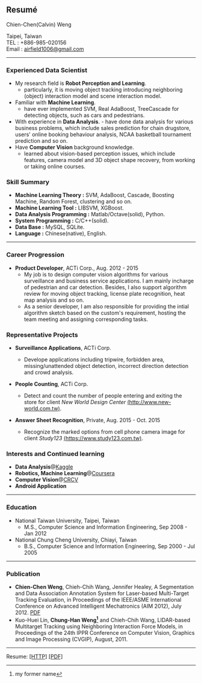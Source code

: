 ## Resumé



Chien-Chen(Calvin) Weng 

Taipei, Taiwan  
TEL : +886-985-020156  
Email : [airfield1006@gmail.com](mailto:airfield1006@gmail.com)  

---------------------------------------

### Experienced Data Scientist

*   My research field is **Robot Perception and Learning**.
	- particularly, it is moving object tracking introducing neighboring (object) interaction model and scene interaction model. 
*   Familiar with **Machine Learning**.
	- have ever implemented SVM, Real AdaBoost, TreeCascade for detecting objects, such as cars and pedestrians.
*	 With experience in **Data Analysis**.
	- have done data analysis for various business problems, which include sales prediction for chain drugstore, users' online booking behaviour analysis, NCAA basketball tournament prediction and so on.
*   Have **Computer Vision** background knowledge.
	- learned about vision-based perception issues, which include features, camera model and 3D object shape recovery, from working or taking online courses.

### Skill Summary

*   **Machine Learning Theory :** SVM, AdaBoost, Cascade, Boosting Machine, Random Forest, clustering and so on.
*   **Machine Learning Tool :** LIBSVM, XGBoost.
*   **Data Analysis Programming :**	Matlab/Octave(solid), Python.
*   **System Programming :** C/C++(solid).
*   **Data Base :** MySQL, SQLite.
*   **Language :** Chinese(native), English.

---------------------------------------

### Career Progression

*   **Product Developer**, ACTi Corp.,
    Aug. 2012 - 2015
    - My job is to design computer vision algorithms for various surveillance and business service applications. I am mainly incharge of pedestrian and car detection. Besides, I also support algorithm review for moving object tracking, license plate recognition, heat map analysis and so on.
    - As a senior developer, I am also responsible for providing the intial algorithm sketch based on the custom's requirement, hosting the team meeting and assigning corresponding tasks.

### Representative Projects

*  **Surveillance Applications**, ACTi Corp.
	- Develope applications including tripwire, forbidden area, missing/unattended object detection, incorrect direction detection and crowd analysis. 

*  **People Counting**, ACTi Corp.
	- Detect and count the number of people entering and exiting the store for client *New World Design Center* [(http://www.new-world.com.tw)](http://www.new-world.com.tw).

*	**Answer Sheet Recognition**, Private, Aug. 2015 - Oct. 2015  
	- Recognize the marked options from cell phone camera image for client *Study123* [(https://www.study123.com.tw)](https://www.study123.com.tw).

### Interests and Continued learning

*   **Data Analysis**@[Kaggle](https://www.kaggle.com)
*   **Robotics, Machine Learning**@[Coursera](https://www.coursera.org/)
*   **Computer Vision**@[CRCV](http://crcv.ucf.edu/courses/)
*   **Android Application**

---------------------------------------

### Education

*   National Taiwan University, Taipei, Taiwan 
    * M.S., Computer Science and Information Engineering,   Sep 2008 - Jan 2012
*   National Chung Cheng University, Chiayi, Taiwan
    * B.S., Computer Science and Information Engineering, Sep 2000 - Jul 2005

---------------------------------------

### Publication

*   **Chien-Chen Weng**, Chieh-Chih Wang, Jennifer Healey, A Segmentation and Data Association Annotation System for Laser-based Multi-Target Tracking Evaluation, in Proceedings of the IEEE/ASME International Conference on Advanced Intelligent Mechatronics (AIM 2012), July 2012. [PDF](http://perception.csie.ntu.edu.tw/wiki/files/k765h6d2Y5/weng_aim2012pdf.html)
*   Kuo-Huei Lin, **Chung-Han Weng[^1]** and Chieh-Chih Wang, LIDAR-based Multitarget Tracking using Neighboring Interaction Force Models, in Proceedings of the 24th IPPR Conference on Computer Vision, Graphics and Image Processing (CVGIP), August, 2011.


---------------------------------------

Resume: [[HTTP]](http://ccweng.github.io/resume/) [[PDF]](https://raw.github.com/ccweng/resume/gh-pages/resume.pdf)

[^1]:my former name

 